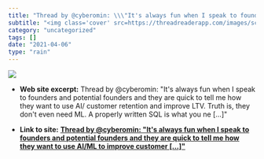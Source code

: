 ```yaml
---
title: "Thread by @cyberomin: \\\"It's always fun when I speak to founders and potential founders and they are quick to tell me how they want to use AI/ML to improve customer […]\\"
subtitle: "<img class='cover' src=https://threadreaderapp.com/images/screenshots/thread/987602838594445312.jpg>"
category: "uncategorized"
tags: []
date: "2021-04-06"
type: "rain"
---
```

<img class="cover" src=https://threadreaderapp.com/images/screenshots/thread/987602838594445312.jpg>



* **Web site excerpt:** Thread by @cyberomin: "It's always fun when I speak to founders and potential founders and they are quick to tell me how they want to use AI/ customer retention and improve LTV. Truth is, they don't even need ML. A properly written SQL is what you ne […]"

* **Link to site:** **[Thread by @cyberomin: \"It's always fun when I speak to founders and potential founders and they are quick to tell me how they want to use AI/ML to improve customer […]\"](https://threadreaderapp.com/thread/987602838594445312.html)**